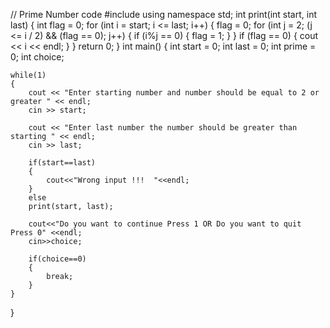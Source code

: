 // Prime Number code
#include<iostream>
using namespace std;
int print(int start, int last)
{
	int flag = 0;
	for (int i = start; i <= last; i++)
	{
		flag = 0;
		for (int j = 2; (j <= i / 2) && (flag == 0); j++)
		{
			if (i%j == 0)
			{
				flag = 1;
			}
		}
		if (flag == 0)
		{
			cout << i << endl;
		}
	}
	return 0;
}
int main()
{
	int start = 0;
	int last = 0;
	int prime = 0;
	int choice;
	
	while(1)
	{
		cout << "Enter starting number and number should be equal to 2 or greater " << endl;
		cin >> start;
	
		cout << "Enter last number the number should be greater than starting " << endl;
		cin >> last;
	
		if(start==last)
		{
			cout<<"Wrong input !!!  "<<endl;
		}
		else
		print(start, last);
		
		cout<<"Do you want to continue Press 1 OR Do you want to quit Press 0" <<endl;
		cin>>choice;
		
		if(choice==0)
		{
			break;
		}
	}
}
